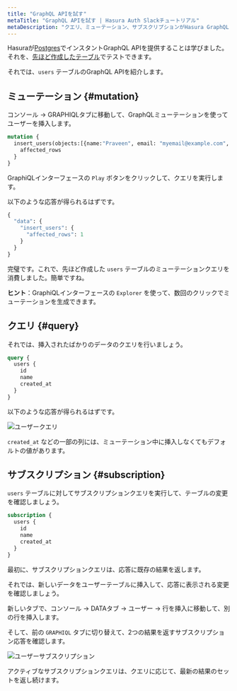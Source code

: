 ```yaml
---
title: "GraphQL APIを試す"
metaTitle: "GraphQL APIを試す | Hasura Auth Slackチュートリアル"
metaDescription: "クエリ、ミューテーション、サブスクリプションがHasura GraphQL Engineによって自動的に生成されるテーブルユーザー用のGraphQL APIを紹介します"
---
```


Hasuraが[Postgres](https://hasura.io/learn/database/postgresql/what-is-postgresql/)でインスタントGraphQL APIを提供することは学びました。それを、[先ほど作成したテーブル](https://hasura.io/learn/database/postgresql/create-alter-drop-ddl/1-postgresql-create/)でテストできます。

それでは、`users` テーブルのGraphQL APIを紹介します。

## ミューテーション {#mutation}

コンソール -> GRAPHIQLタブに移動して、GraphQLミューテーションを使ってユーザーを挿入します。

```graphql
mutation {
  insert_users(objects:[{name:"Praveen", email: "myemail@example.com", password: "password123"}]) {
    affected_rows
  }
}
```

GraphiQLインターフェースの `Play` ボタンをクリックして、クエリを実行します。

以下のような応答が得られるはずです。

```graphql
{
  "data": {
    "insert_users": {
      "affected_rows": 1
    }
  }
}
```

完璧です。これで、先ほど作成した `users` テーブルのミューテーションクエリを消費しました。簡単ですね。

**ヒント**：GraphiQLインターフェースの `Explorer` を使って、数回のクリックでミューテーションを生成できます。

## クエリ {#query}

それでは、挿入されたばかりのデータのクエリを行いましょう。

```graphql
query {
  users {
    id
    name
    created_at
  }
}
```

以下のような応答が得られるはずです。

![ユーザークエリ](https://graphql-engine-cdn.hasura.io/learn-hasura/assets/graphql-hasura/graphql-query-user.png)

`created_at` などの一部の列には、ミューテーション中に挿入しなくてもデフォルトの値があります。

## サブスクリプション {#subscription}

`users` テーブルに対してサブスクリプションクエリを実行して、テーブルの変更を確認しましょう。

```graphql
subscription {
  users {
    id
    name
    created_at
  }
}
```

最初に、サブスクリプションクエリは、応答に既存の結果を返します。

それでは、新しいデータをユーザーテーブルに挿入して、応答に表示される変更を確認しましょう。

新しいタブで、コンソール -> DATAタブ -> ユーザー -> 行を挿入に移動して、別の行を挿入します。

そして、前の `GRAPHIQL` タブに切り替えて、2つの結果を返すサブスクリプション応答を確認します。

![ユーザーサブスクリプション](https://graphql-engine-cdn.hasura.io/learn-hasura/assets/graphql-hasura/graphql-subscription-user.png)

アクティブなサブスクリプションクエリは、クエリに応じて、最新の結果のセットを返し続けます。
